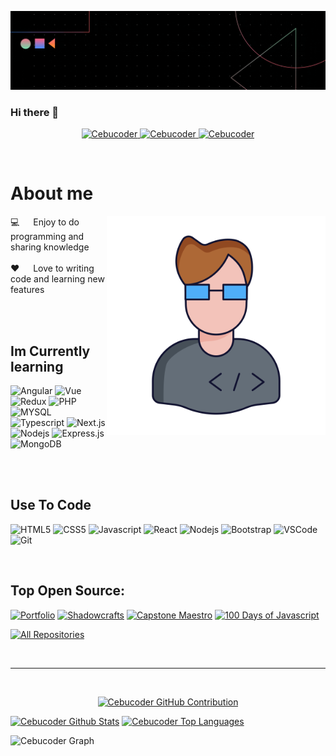 ![Cebucoder Banner Image](./banner.gif)

### Hi there 👋


<!-- **Cebucoder/Cebucoder** is a ✨ _special_ ✨ repository because its `README.md` (this file) appears on your GitHub profile. -->



<p align="center">
 <a href="https://cebucoder.github.io/ItsMe-Daniel/" target="blank">
  <img src="https://img.shields.io/badge/Portfolio-DC143C?style=for-the-badge&logo=react&logoColor=white" alt="Cebucoder" />
 </a>
 <a href="https://linkedin.com/danielabellana" target="_blank">
  <img src="https://img.shields.io/badge/LinkedIn-0077B5?style=for-the-badge&logo=linkedin&logoColor=white" alt="Cebucoder"/>
 </a>
 <a href="https://www.facebook.com/profile.php?id=100093270641416" target="_blank">
  <img src="https://img.shields.io/badge/Facebook-20BEFF?&style=for-the-badge&logo=facebook&logoColor=white" alt="Cebucoder"  />
  </a> 
</p>
<br />

<!-- About Section -->

# About me

<p>
 <img align="right" width="350" src="./person.svg" alt="Coding gif" />
 💻 &emsp; Enjoy to do programming and sharing knowledge <br/><br/>
 ❤️ &emsp; Love to writing code and learning new features<br/><br/>
 <!-- 📧 &emsp; Reach me anytime: Cebucoder.dev@gmail.com<br/><br/> -->


</p>

<br/>

## Im Currently learning

![Angular](https://img.shields.io/badge/Angular-E34F26?style=for-the-badge&logo=angular&logoColor=white)
![Vue](https://img.shields.io/badge/Vue-E34F26?style=for-the-badge&logo=vue&logoColor=white)
![Redux](https://img.shields.io/badge/Redux-593D88?style=for-the-badge&logo=redux&logoColor=white)
![PHP](https://img.shields.io/badge/Php-593D88?style=for-the-badge&logo=php&logoColor=white)
![MYSQL](https://img.shields.io/badge/Mysql-593D88?style=for-the-badge&logo=mysql&logoColor=white)
![Typescript](https://img.shields.io/badge/Typescript-007acc?style=for-the-badge&labelColor=black&logo=typescript&logoColor=007acc)
![Next.js](https://img.shields.io/badge/next.js-000000?style=for-the-badge&logo=nextdotjs&logoColor=white)
![Nodejs](https://img.shields.io/badge/Nodejs-3C873A?style=for-the-badge&labelColor=black&logo=node.js&logoColor=3C873A)
![Express.js](https://img.shields.io/badge/Express.js-000000?style=for-the-badge&logo=express&logoColor=white)
![MongoDB](https://img.shields.io/badge/MongoDB-4EA94B?style=for-the-badge&logo=mongodb&logoColor=white)

<br/>
<br/>

## Use To Code

![HTML5](https://img.shields.io/badge/HTML5-E34F26?style=for-the-badge&logo=html5&logoColor=white)
![CSS5](https://img.shields.io/badge/CSS5-1572B6?style=for-the-badge&logo=css3&logoColor=white)
![Javascript](https://img.shields.io/badge/Javascript-F0DB4F?style=for-the-badge&labelColor=black&logo=javascript&logoColor=F0DB4F)
![React](https://img.shields.io/badge/-React-61DBFB?style=for-the-badge&labelColor=black&logo=react&logoColor=61DBFB)
![Nodejs](https://img.shields.io/badge/Nodejs-3C873A?style=for-the-badge&labelColor=black&logo=node.js&logoColor=3C873A)
![Bootstrap](https://img.shields.io/badge/Bootstrap-563D7C?style=for-the-badge&logo=bootstrap&logoColor=white)
![VSCode](https://img.shields.io/badge/Visual_Studio-0078d7?style=for-the-badge&logo=visual%20studio&logoColor=white)
![Git](https://img.shields.io/badge/Git-F05032?style=for-the-badge&logo=git&logoColor=white)

<br/>

## Top Open Source:

[![Portfolio](https://github-readme-stats.vercel.app/api/pin/?username=Cebucoder&repo=ItsMe-Daniel&border_color=7F3FBF&bg_color=0D1117&title_color=C9D1D9&text_color=8B949E&icon_color=7F3FBF)](https://github.com/Cebucoder/ItsMe-Daniel)
[![Shadowcrafts](https://github-readme-stats.vercel.app/api/pin/?username=Cebucoder&repo=shadowcrafts&border_color=7F3FBF&bg_color=0D1117&title_color=C9D1D9&text_color=8B949E&icon_color=7F3FBF)](https://github.com/Cebucoder/shadowcrafts)
[![Capstone Maestro](https://github-readme-stats.vercel.app/api/pin/?username=Cebucoder&repo=capstone_maestro&border_color=7F3FBF&bg_color=0D1117&title_color=C9D1D9&text_color=8B949E&icon_color=7F3FBF)](https://github.com/Cebucoder/capstone_maestro)
[![100 Days of Javascript](https://github-readme-stats.vercel.app/api/pin/?username=Cebucoder&repo=100-Days-of-Javascript&border_color=7F3FBF&bg_color=0D1117&title_color=C9D1D9&text_color=8B949E&icon_color=7F3FBF)](https://github.com/Cebucoder/100-Days-of-Javascript)

<p align="left">
  <a href="https://github.com/Cebucoder?tab=repositories" target="_blank"><img alt="All Repositories" title="All Repositories" src="https://img.shields.io/badge/-All%20Repos-2962FF?style=for-the-badge&logo=koding&logoColor=white"/></a>
</p>

<br/>
<hr/>
<br/>

<p align="center">
  <a href="https://github.com/Cebucoder">
    <img src="https://github-profile-summary-cards.vercel.app/api/cards/profile-details?username=Cebucoder&theme=radical" alt="Cebucoder GitHub Contribution"/>
  </a>
</p>


<a> 
    <a href="https://github.com/Cebucoder"><img alt="Cebucoder Github Stats" src="https://denvercoder1-github-readme-stats.vercel.app/api?username=Cebucoder&show_icons=true&count_private=true&theme=react&border_color=7F3FBF&bg_color=0D1117&title_color=F85D7F&icon_color=F8D866" height="192px" width="49.5%"/></a>
  <a href="https://github.com/Cebucoder"><img alt="Cebucoder Top Languages" src="https://denvercoder1-github-readme-stats.vercel.app/api/top-langs/?username=Cebucoder&langs_count=8&layout=compact&theme=react&border_color=7F3FBF&bg_color=0D1117&title_color=F85D7F&icon_color=F8D866" height="192px" width="49.5%"/></a>
  <br/>
</a>

![Cebucoder Graph](https://github-readme-activity-graph.vercel.app/graph?username=Cebucoder&custom_title=Cebucoder%20GitHub%20Activity%20Graph&bg_color=0D1117&color=7F3FBF&line=7F3FBF&point=7F3FBF&area_color=FFFFFF&title_color=FFFFFF&area=true)

<!--
- 👯 I’m looking to collaborate on ...
- 🤔 I’m looking for help with ...
- 💬 Ask me about ...
- 📫 How to reach me: ...
- 😄 Pronouns: ...
- ⚡ Fun fact: ... -->
